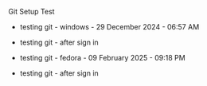 Git Setup Test

- testing git - windows - 29 December 2024 - 06:57 AM

- testing git - after sign in


- testing git - fedora - 09 February 2025 - 09:18 PM

- testing git - after sign in
